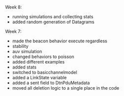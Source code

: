Week 8:
* running simulations and collecting stats
* added random generation of Datagrams

Week 7:
* made the beacon behavior execute regardless
* stability
* auv simulation
* changed behaviors to poisson
* added different examples
* added stats
* switched to basicchannelmodel
* added a LinkState variable
* added a sent field to DtnPduMetadata
* moved all deletion logic to a single place in the code